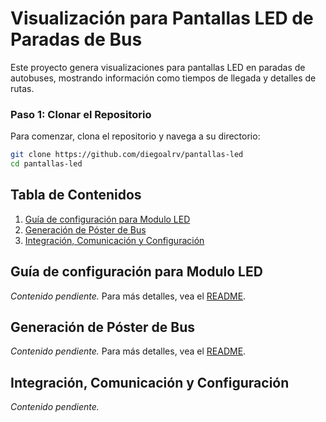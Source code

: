 # Visualización para Pantallas LED de Paradas de Bus

Este proyecto genera visualizaciones para pantallas LED en paradas de autobuses, mostrando información como tiempos de llegada y detalles de rutas.

### Paso 1: Clonar el Repositorio

Para comenzar, clona el repositorio y navega a su directorio:

```bash
git clone https://github.com/diegoalrv/pantallas-led
cd pantallas-led
```

## Tabla de Contenidos
1. [Guía de configuración para Modulo LED](#guia-de-configuración-para-modulo-led)
2. [Generación de Póster de Bus](#generación-de-póster-de-bus)
3. [Integración, Comunicación y Configuración](#integración-comunicación-y-configuración)

## Guía de configuración para Modulo LED
*Contenido pendiente.*
Para más detalles, vea el [README](./ModuloLED/README.md).

## Generación de Póster de Bus
*Contenido pendiente.*
Para más detalles, vea el [README](./GenPoster/README.md).

## Integración, Comunicación y Configuración
*Contenido pendiente.*